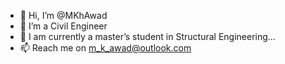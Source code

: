 - 👋 Hi, I’m @MKhAwad
- 👀 I’m a Civil Engineer 
- 🌱 I am currently a master’s student in Structural Engineering...
- 📫 Reach me on m_k_awad@outlook.com

<!---
MKhAwad/MKhAwad is a ✨ special ✨ repository because its `README.md` (this file) appears on your GitHub profile.
You can click the Preview link to take a look at your changes.
--->
